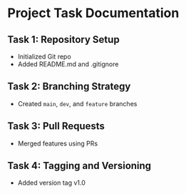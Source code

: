 # Project Task Documentation

## Task 1: Repository Setup
- Initialized Git repo
- Added README.md and .gitignore

## Task 2: Branching Strategy
- Created `main`, `dev`, and `feature` branches

## Task 3: Pull Requests
- Merged features using PRs

## Task 4: Tagging and Versioning
- Added version tag v1.0
